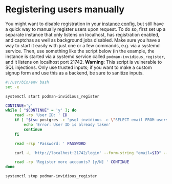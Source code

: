 # Registering users manually

You might want to disable registration in your [instance config](/configuration), but still have a quick way to manually register users upon request. To do so, first set up a separate instance that only listens on localhost, has registration enabled,
and captchas as well as background jobs disabled. Make sure you have a way to start it easily with just one or a few commands, e.g. via a systemd service. Then, use something like the script below (in the example, the instance is started via a systemd
service called `podman-invidious_register`, and it listens on localhost port 21742. **Warning**: This script is vulnerable to SQL injections. Only use trusted inputs; if you want to make a custom signup form and use this as a backend, be sure to
sanitize inputs.
```sh
#!/usr/bin/env bash
set -e

systemctl start podman-invidious_register

CONTINUE='y'
while [ "$CONTINUE" = 'y' ]; do
    read -rp 'User ID: ' ID
    if [ "$(su postgres -c "psql invidious -c \"SELECT email FROM users WHERE email = '\"'$ID'\"';\"" | tail -n 2 | head -n 1)" != '(0 rows)' ]; then
        echo 'Error: User ID is already taken'
        continue
    fi

    read -rsp 'Password: ' PASSWORD

    curl -L 'http://localhost:21742/login' --form-string "email=$ID" --form-string "password=$PASSWORD" -F 'action=signin' >/dev/null

    read -rp 'Register more accounts? [y/N] ' CONTINUE
done

systemctl stop podman-invidious_register
```
